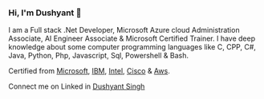### Hi, I'm Dushyant 👋

I am a Full stack .Net Developer, Microsoft Azure cloud Administration Associate, AI Engineer Associate & Microsoft Certified Trainer. I have deep knowledge about some computer programming languages like C, CPP, C#, Java, Python, Php, Javascript, Sql, Powershell & Bash. 

Certified from 
[Microsoft](https://www.youracclaim.com/users/dushyantsingh.ds/badges), 
[IBM](https://www.youracclaim.com/users/dushyantsingh.ds/badges), 
[Intel](https://www.youracclaim.com/users/dushyantsingh.ds/badges), 
[Cisco](https://www.youracclaim.com/users/dushyantsingh.ds/badges) 
& [Aws](https://www.youracclaim.com/users/dushyantsingh.ds/badges).



Connect me on Linked in [Dushyant Singh](https://www.linkedin.com/in/dushyantsingh-ds)
